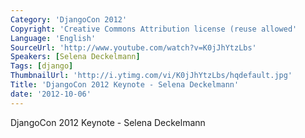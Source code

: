 ```yaml
---
Category: 'DjangoCon 2012'
Copyright: 'Creative Commons Attribution license (reuse allowed'
Language: 'English'
SourceUrl: 'http://www.youtube.com/watch?v=K0jJhYtzLbs'
Speakers: [Selena Deckelmann]
Tags: [django]
ThumbnailUrl: 'http://i.ytimg.com/vi/K0jJhYtzLbs/hqdefault.jpg'
Title: 'DjangoCon 2012 Keynote - Selena Deckelmann'
date: '2012-10-06'
---
```

DjangoCon 2012 Keynote - Selena Deckelmann

